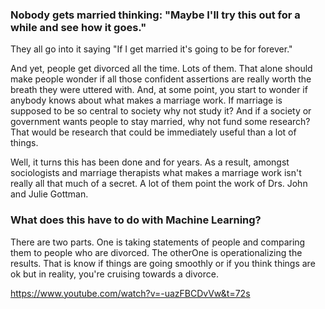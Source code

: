 ### Nobody gets married thinking: "Maybe I'll try this out for a while and see how it goes." 

They all go into it saying "If I get married it's going to be for forever."

And yet, people get divorced all the time. Lots of them. That alone should make people wonder if all those confident assertions are really worth the breath they were uttered with. And, at some point, you start to wonder if anybody knows about what makes a marriage work. If marriage is supposed to be so central to society why not study it? And if a society or government wants people to stay married, why not fund some research? That would be research that could be immediately useful than a lot of things.

Well, it turns this has been done and for years. As a result, amongst sociologists and marriage therapists what makes a marriage work isn't really all that much of a secret. A lot of them point the work of Drs. John and Julie Gottman.

### What does this have to do with Machine Learning?

There are two parts. One is taking statements of people and comparing them to people who are divorced. The otherOne is operationalizing the results. That is know if things are going smoothly or if you think things are ok but in reality, you're cruising towards a divorce.

https://www.youtube.com/watch?v=-uazFBCDvVw&t=72s